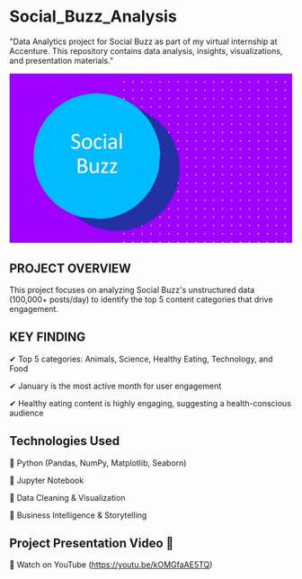 # Social_Buzz_Analysis
"Data Analytics project for Social Buzz as part of my virtual internship at Accenture. This repository contains data analysis, insights, visualizations, and presentation materials."

![](Social_Buzz.png)


## PROJECT OVERVIEW

This project focuses on analyzing Social Buzz's unstructured data (100,000+ posts/day) to identify the top 5 content categories that drive engagement.

## KEY FINDING

✔ Top 5 categories: Animals, Science, Healthy Eating, Technology, and Food

✔ January is the most active month for user engagement

✔ Healthy eating content is highly engaging, suggesting a health-conscious audience

## Technologies Used

🔹 Python (Pandas, NumPy, Matplotlib, Seaborn)

🔹 Jupyter Notebook

🔹 Data Cleaning & Visualization

🔹 Business Intelligence & Storytelling


## Project Presentation Video 🎥

📌 Watch on YouTube (https://youtu.be/kOMGfaAE5TQ)
